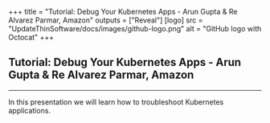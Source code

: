 +++
title = "Tutorial: Debug Your Kubernetes Apps - Arun Gupta & Re Alvarez Parmar, Amazon"
outputs = ["Reveal"]
[logo]
src = "UpdateThinSoftware/docs/images/github-logo.png"
alt = "GitHub logo with Octocat"
+++

## Tutorial: Debug Your Kubernetes Apps - Arun Gupta & Re Alvarez Parmar, Amazon


---

In this presentation we will learn how to troubleshoot Kubernetes applications. 

